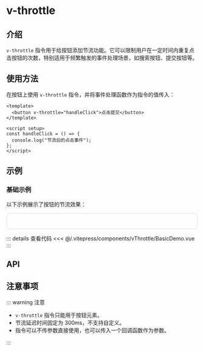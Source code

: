 # v-throttle

## 介绍

`v-throttle` 指令用于给按钮添加节流功能。它可以限制用户在一定时间内重复点击按钮的次数，特别适用于频繁触发的事件处理场景，如搜索按钮、提交按钮等。

## 使用方法

在按钮上使用 `v-throttle` 指令，并将事件处理函数作为指令的值传入：

```vue
<template>
  <button v-throttle="handleClick">点击提交</button>
</template>

<script setup>
const handleClick = () => {
  console.log("节流后的点击事件");
};
</script>
```

## 示例

### 基础示例

以下示例展示了按钮的节流效果：

<div class="demo-container">
  <BasicDemo />
</div>

::: details 查看代码
<<< @/.vitepress/components/vThrottle/BasicDemo.vue
:::

## API

<ApiTable :data="data"/>

## 注意事项

::: warning 注意

- `v-throttle` 指令只能用于按钮元素。
- 节流延迟时间固定为 300ms，不支持自定义。
- 指令可以不传参数直接使用，也可以传入一个回调函数作为参数。

:::

<script setup>
import BasicDemo from '../.vitepress/components/vThrottle/BasicDemo.vue'
import ApiTable from '../.vitepress/components/ApiTable.vue'

const data = [
    {
        name:"event",
        type:"Function",
        required:true,
        description:"节流触发的回调函数",
        default:"-"
    }
]
</script>

<style>
.demo-container {
  border: 1px solid #ddd;
  padding: 20px;
  border-radius: 10px;
  display: flex;
  flex-direction: column;
  gap: 20px;
}
</style>
